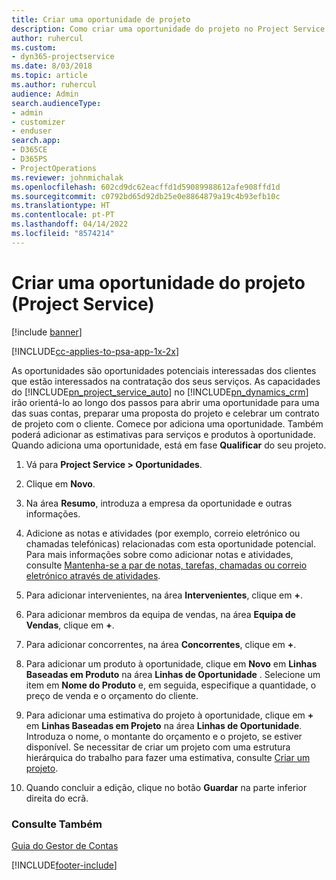 ```yaml
---
title: Criar uma oportunidade de projeto
description: Como criar uma oportunidade do projeto no Project Service
author: ruhercul
ms.custom:
- dyn365-projectservice
ms.date: 8/03/2018
ms.topic: article
ms.author: ruhercul
audience: Admin
search.audienceType:
- admin
- customizer
- enduser
search.app:
- D365CE
- D365PS
- ProjectOperations
ms.reviewer: johnmichalak
ms.openlocfilehash: 602cd9dc62eacffd1d59089988612afe908ffd1d
ms.sourcegitcommit: c0792bd65d92db25e0e8864879a19c4b93efb10c
ms.translationtype: HT
ms.contentlocale: pt-PT
ms.lasthandoff: 04/14/2022
ms.locfileid: "8574214"
---
```

# <a name="create-a-project-opportunity-project-service"></a>Criar uma oportunidade do projeto (Project Service)

[!include [banner](../includes/psa-now-project-operations.md)]

[!INCLUDE[cc-applies-to-psa-app-1x-2x](../includes/cc-applies-to-psa-app-1x-2x.md)]

As oportunidades são oportunidades potenciais interessadas dos clientes que estão interessados na contratação dos seus serviços. As capacidades do [!INCLUDE[pn_project_service_auto](../includes/pn-project-service-auto.md)] no [!INCLUDE[pn_dynamics_crm](../includes/pn-dynamics-crm.md)] irão orientá-lo ao longo dos passos para abrir uma oportunidade para uma das suas contas, preparar uma proposta do projeto e celebrar um contrato de projeto com o cliente. Comece por adiciona uma oportunidade. Também poderá adicionar as estimativas para serviços e produtos à oportunidade. Quando adiciona uma oportunidade, está em fase **Qualificar** do seu projeto.  
  
1.  Vá para **Project Service > Oportunidades**.  
  
2.  Clique em **Novo**.  
  
3.  Na área **Resumo**, introduza a empresa da oportunidade e outras informações.  
  
4.  Adicione as notas e atividades (por exemplo, correio eletrónico ou chamadas telefónicas) relacionadas com esta oportunidade potencial. Para mais informações sobre como adicionar notas e atividades, consulte [Mantenha-se a par de notas, tarefas, chamadas ou correio eletrónico através de atividades](/dynamics365/customerengagement/on-premises/basics/work-with-activities).  
  
5.  Para adicionar intervenientes, na área **Intervenientes**, clique em **+**.  
  
6.  Para adicionar membros da equipa de vendas, na área **Equipa de Vendas**, clique em **+**.  
  
7.  Para adicionar concorrentes, na área **Concorrentes**, clique em **+**.  
  
8.  Para adicionar um produto à oportunidade, clique em **Novo** em **Linhas Baseadas em Produto** na área **Linhas de Oportunidade** . Selecione um item em **Nome do Produto** e, em seguida, especifique a quantidade, o preço de venda e o orçamento do cliente.  
  
9. Para adicionar uma estimativa do projeto à oportunidade, clique em **+** em **Linhas Baseadas em Projeto** na área **Linhas de Oportunidade**. Introduza o nome, o montante do orçamento e o projeto, se estiver disponível. Se necessitar de criar um projeto com uma estrutura hierárquica do trabalho para fazer uma estimativa, consulte [Criar um projeto](../psa/create-project.md).  
  
10. Quando concluir a edição, clique no botão **Guardar** na parte inferior direita do ecrã.  
  
### <a name="see-also"></a>Consulte Também  
 [Guia do Gestor de Contas](../psa/account-manager-guide.md)


[!INCLUDE[footer-include](../includes/footer-banner.md)]
